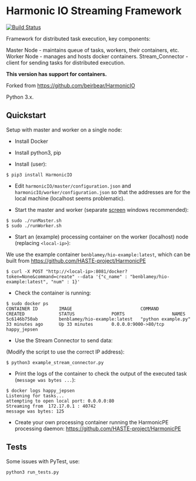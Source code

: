 # Harmonic IO Streaming Framework


[![Build Status](https://travis-ci.org/HASTE-project/HarmonicIO.svg?branch=master)](https://travis-ci.org/HASTE-project/HasteStorageClient)


Framework for distributed task execution, key components:

Master Node - maintains queue of tasks, workers, their containers, etc.
Worker Node - manages and hosts docker containers.
Stream_Connector - client for sending tasks for distributed execution.

**This version has support for containers.**

Forked from https://github.com/beirbear/HarmonicIO

Python 3.x.

## Quickstart


Setup with master and worker on a single node:

* Install Docker
* Install python3, pip

* Install (user):
```
$ pip3 install HarmonicIO
```

* Edit `harmonicIO/master/configuration.json` and `harmonicIO/worker/configuration.json` so that the addresses are for the local machine (localhost seems problematic).

* Start the master and worker (separate [screen](http://aperiodic.net/screen/quick_reference) windows recommended):
```
$ sudo ./runMaster.sh
$ sudo ./runWorker.sh
```

* Start an (example) processing container on the worker (localhost) node (replacing `<local-ip>`):

We use the example container `benblamey/hio-example:latest`, which can be built from https://github.com/HASTE-project/HarmonicPE
```
$ curl -X POST "http://<local-ip>:8081/docker?token=None&command=create" --data '{"c_name" : "benblamey/hio-example:latest", "num" : 1}'
```

* Check the container is running:
```
$ sudo docker ps
CONTAINER ID        IMAGE                          COMMAND               CREATED             STATUS              PORTS                  NAMES
5c6146b750ab        benblamey/hio-example:latest   "python example.py"   33 minutes ago      Up 33 minutes       0.0.0.0:9000->80/tcp   happy_jepsen
```

* Use the Stream Connector to send data:

(Modify the script to use the correct IP address):
```
$ python3 example_stream_connector.py
```


* Print the logs of the container to check the output of the executed task (`message was bytes ...`):
```
$ docker logs happy_jepsen 
Listening for tasks...
attempting to open local port: 0.0.0.0:80
Streaming from  172.17.0.1 : 40742
message was bytes: 125
```

* Create your own processing container running the HarmonicPE processing daemon:
https://github.com/HASTE-project/HarmonicPE

## Tests

Some issues with PyTest, use:

```
python3 run_tests.py
```

